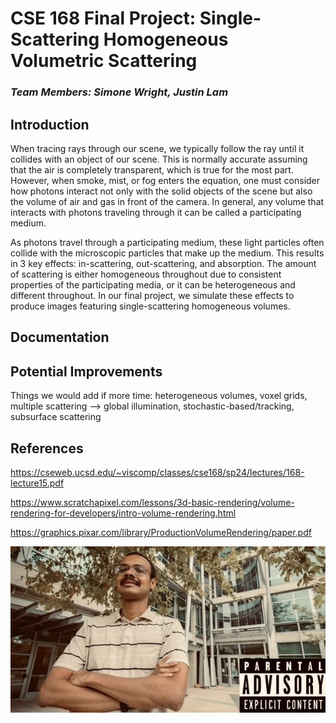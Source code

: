 # CSE 168 Final Project: Single-Scattering Homogeneous Volumetric Scattering

### *Team Members: Simone Wright, Justin Lam*

## Introduction

When tracing rays through our scene, we typically follow the ray until it collides with an object of our scene. This is normally accurate assuming that the air is completely transparent, which is true for the most part. However, when smoke, mist, or fog enters the equation, one must consider how photons interact not only with the solid objects of the scene but also the volume of air and gas in front of the camera. In general, any volume that interacts with photons traveling through it can be called a participating medium.

As photons travel through a participating medium, these light particles often collide with the microscopic particles that make up the medium. This results in 3 key effects: in-scattering, out-scattering, and absorption. The amount of scattering is either homogeneous throughout due to consistent properties of the participating media, or it can be heterogeneous and different throughout. In our final project, we simulate these effects to produce images featuring single-scattering homogeneous volumes.

## Documentation

## Potential Improvements

Things we would add if more time: heterogeneous volumes, voxel grids, multiple scattering --> global illumination, stochastic-based/tracking, subsurface scattering

## References

https://cseweb.ucsd.edu/~viscomp/classes/cse168/sp24/lectures/168-lecture15.pdf

https://www.scratchapixel.com/lessons/3d-basic-rendering/volume-rendering-for-developers/intro-volume-rendering.html

https://graphics.pixar.com/library/ProductionVolumeRendering/paper.pdf

![RAVI](images/RAVI.jpg)
